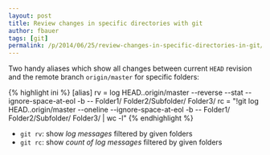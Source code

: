 ```yaml
---
layout: post
title: Review changes in specific directories with git
author: fbauer
tags: [git]
permalink: /p/2014/06/25/review-changes-in-specific-directories-in-git/
---
```


Two handy aliases which show all changes between current `HEAD` revision and the remote branch `origin/master` for specific folders:



{% highlight ini %}
[alias]
rv = log HEAD..origin/master --reverse --stat --ignore-space-at-eol -b -- Folder1/ Folder2/Subfolder/ Folder3/
rc = "!git log HEAD..origin/master --oneline --ignore-space-at-eol -b -- Folder1/ Folder2/Subfolder/ Folder3/ | wc -l"
{% endhighlight %}



- `git rv`: show _log messages_ filtered by given folders
- `git rc`: show _count of log messages_ filtered by given folders

